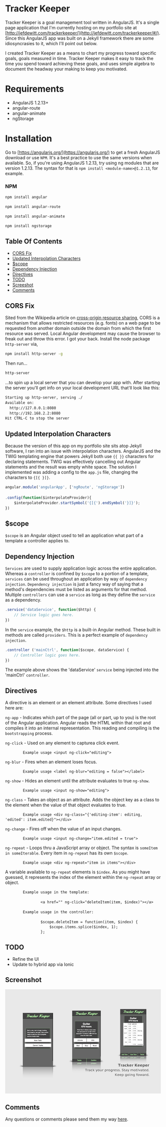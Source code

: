 # Tracker Keeper

Tracker Keeper is a goal management tool written in AngularJS. It's a single page application that I'm currently hosting on my portfolio site at [http://jefdewitt.com/trackerkeeper/](http://jefdewitt.com/trackerkeeper/#/). Since this AngularJS app was built on a Jekyll framework there are some idiosyncrasies to it, which I'll point out below.

I created Tracker Keeper as a means to chart my progress toward specific goals, goals measured in time. Tracker Keeper makes it easy to track the time you spend toward achieving these goals, and uses simple algebra to document the headway your making to keep you motivated. 

# Requirements

- AngularJS 1.2.13+
- angular-route
- angular-animate
- ngStorage

# Installation

Go to [https://angularjs.org/](https://angularjs.org/) to get a fresh AngularJS download or use `NPM`. It's a best practice to use the same versions when available. So, if you're using AngularJS 1.2.13, try using ng modules that are version 1.2.13. The syntax for that is `npm install <module-name>@1.2.13`, for example.

### NPM

```bash
npm install angular
```

```bash
npm install angular-route
```

```bash
npm install angular-animate
```

```bash
npm install ngstorage
```

## Table Of Contents

- [CORS Fix](#cors-fix)
- [Updated Interpolation Characters](#updated-interpolation-characters)
- [$scope](#scope)
- [Dependency Injection](#dependency-injection)
- [Directives](#directives)
- [TODO](#todo)
- [Screeshot](#screeshot)
- [Comments](#comments)

## CORS Fix

Sited from the Wikipedia article on [cross-origin resource sharing](https://en.wikipedia.org/wiki/Cross-origin_resource_sharing), CORS is a mechanism that allows restricted resources (e.g. fonts) on a web page to be requested from another domain outside the domain from which the first resource was served. Local Angular development may cause the browser to freak out and throw this error. I got your back. Install the node package `http-server` via,

```bash
npm install http-server -g
```

Then run...

```bash
http-server
```

...to spin up a local server that you can develop your app with. After starting the server you'll get info on your local development URL that'll look like this:

```bash
Starting up http-server, serving ./
Available on:
  http://127.0.0.1:8080
  http://192.168.2.2:8080
Hit CTRL-C to stop the server
```

## Updated Interpolation Characters

Because the version of this app on my portfolio site sits atop Jekyll software, I ran into an issue with interpolation characters. AngularJS and the TWIG templating engine that powers Jekyll both use `{{ }}` characters for declaring statements. TWIG was effectively cancelling out Angular statements and the result was empty white space. The solution I implemented was adding a config to the `app.js` file, changing the characters to `{[{ }]}`.

```javascript
angular.module('angularApp', ['ngRoute', 'ngStorage'])

.config(function($interpolateProvider){
    $interpolateProvider.startSymbol('{[{').endSymbol('}]}');
})
```

## $scope

`$scope` is an Angular object used to tell an application what part of a template a controller applies to.

## Dependency Injection

`Services` are used to supply application logic across the entire application. Whereas a `controller` is confined by `$scope` to a portion of a template, `services` can be used throughout an application by way of `dependency injection`. `Dependency injection` is just a fancy way of saying that a method's dependencies must be listed as arguments for that method. Multiple `controllers` can use a `service` as long as they define the `service` as a dependency.

```javascript
.service('dataService', function($http) {
    // Service logic goes here.
})
```

In the `service` example, the `$http` is a built-in Angular method. These built in methods are called `providers`. This is a perfect example of `dependency injection`.

```javascript
.controller ('mainCtrl', function($scope, dataService) {
    // Controller logic goes here.
})
```

The example above shows the 'dataService' `service` being injected into the 'mainCtrl' `controller`.

## Directives

A directive is an element or an element attribute. Some directives I used here are:

`ng-app` - Indicates which part of the page (all or part, up to you) is the root of the Angular application. Angular reads the HTML within that root and compiles it into an internal representation. This reading and compiling is the `bootstrapping` process.

`ng-click` - Used on any element to capturea click event.

            Example usage <input ng-click="editing">

`ng-blur` - Fires when an element loses focus.

            Example usage <label ng-blur="editing = false"></label>

`ng-show` - Hides an element until the attribute evaluates to true `ng-show`.

            Example usage <input ng-show="editing">
             
`ng-class` - Takes an object as an attribute. Adds the object key as a class to the element when the value of that object evaluates to true.

            Example usage <div ng-class="{'editing-item': editing, 'edited': item.edited}"></div>
            
`ng-change` - Fires off when the value of an input changes.

            Example usage <input ng-change="item.edited = true">
            
`ng-repeat` - Loops thru a JavaScript array or object. The syntax is `someItem in someIterable`. Every item in `ng-repeat` has its own `$scope`.

            Example usage <div ng-repeat="item in items"></div>
            
A variable available to `ng-repeat` elements is `$index`. As you might have guessed, it represents the index of the element within the `ng-repeat` array or object.

            Example usage in the template:
            
                    <a href="" ng-click="deleteItem(item, $index)"></a>
            
            Example usage in the controller:
            
                    $scope.deleteItem = function(item, $index) {
                        $scope.items.splice($index, 1);
                    };

## TODO

- Refine the UI
- Update to hybrid app via Ionic

## Screenshot

![Tracker Keeper app images](/tracker-keeper.jpg?raw=true "Tracker Keeper app images")

## Comments

Any questions or comments please send them my way [here](http://www.jefdewitt.com/connect).

